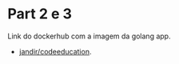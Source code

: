 # Part 2 e 3

Link do dockerhub com a imagem da golang app.

- [jandir/codeeducation](https://hub.docker.com/repository/docker/jandir/codeeducation).
